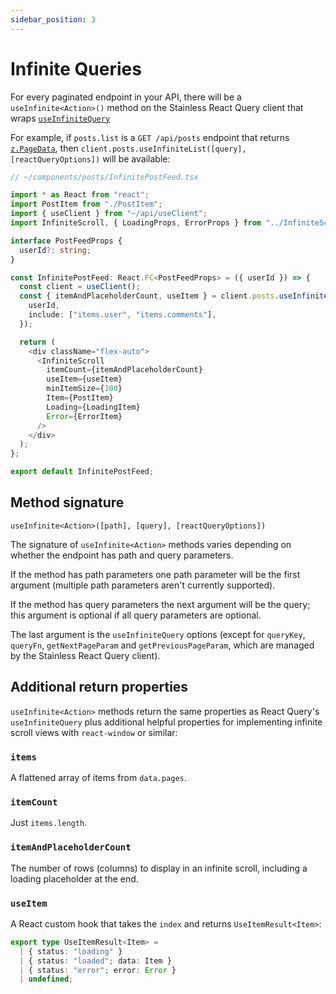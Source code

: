 ```yaml
---
sidebar_position: 3
---
```


# Infinite Queries

For every paginated endpoint in your API, there will be a `useInfinite<Action>()` method on the Stainless
React Query client that wraps [`useInfiniteQuery`](https://tanstack.com/query/v4/docs/react/reference/useInfiniteQuery)

For example, if `posts.list` is a `GET /api/posts` endpoint that returns [`z.PageData`](/stl/pagination#zpagedatai), then
`client.posts.useInfiniteList([query], [reactQueryOptions])` will be available:

```ts
// ~/components/posts/InfinitePostFeed.tsx

import * as React from "react";
import PostItem from "./PostItem";
import { useClient } from "~/api/useClient";
import InfiniteScroll, { LoadingProps, ErrorProps } from "../InfiniteScroll";

interface PostFeedProps {
  userId?: string;
}

const InfinitePostFeed: React.FC<PostFeedProps> = ({ userId }) => {
  const client = useClient();
  const { itemAndPlaceholderCount, useItem } = client.posts.useInfiniteList({
    userId,
    include: ["items.user", "items.comments"],
  });

  return (
    <div className="flex-auto">
      <InfiniteScroll
        itemCount={itemAndPlaceholderCount}
        useItem={useItem}
        minItemSize={100}
        Item={PostItem}
        Loading={LoadingItem}
        Error={ErrorItem}
      />
    </div>
  );
};

export default InfinitePostFeed;
```

## Method signature

`useInfinite<Action>([path], [query], [reactQueryOptions])`

The signature of `useInfinite<Action>` methods varies depending
on whether the endpoint has path and query parameters.

If the method has path parameters one path parameter will be the first argument
(multiple path parameters aren't currently supported).

If the method has query parameters the next argument will be the
query; this argument is optional if all query parameters are optional.

The last argument is the `useInfiniteQuery` options (except for
`queryKey`, `queryFn`, `getNextPageParam` and `getPreviousPageParam`, which are managed by the Stainless React Query client).

## Additional return properties

`useInfinite<Action>` methods return the same properties as React Query's `useInfiniteQuery`
plus additional helpful properties for implementing infinite scroll views with
`react-window` or similar:

### `items`

A flattened array of items from `data.pages`.

### `itemCount`

Just `items.length`.

### `itemAndPlaceholderCount`

The number of rows (columns) to display in an infinite scroll, including a loading placeholder
at the end.

### `useItem`

A React custom hook that takes the `index` and returns `UseItemResult<Item>`:

```ts
export type UseItemResult<Item> =
  | { status: "loading" }
  | { status: "loaded"; data: Item }
  | { status: "error"; error: Error }
  | undefined;
```
